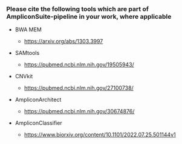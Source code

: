 ### Please cite the following tools which are part of AmpliconSuite-pipeline in your work, where applicable
- BWA MEM
  - https://arxiv.org/abs/1303.3997
  
- SAMtools
  - https://pubmed.ncbi.nlm.nih.gov/19505943/
  
- CNVkit
  - https://pubmed.ncbi.nlm.nih.gov/27100738/
  
- AmpliconArchitect
  - https://pubmed.ncbi.nlm.nih.gov/30674876/
  
- AmpliconClassifier
  - https://www.biorxiv.org/content/10.1101/2022.07.25.501144v1
